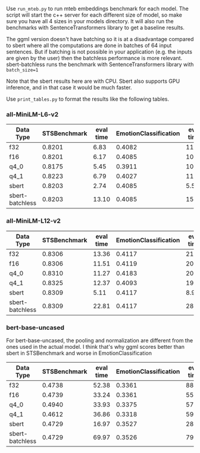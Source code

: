 Use `run_mteb.py` to run mteb embeddings benchmark for each model. The script will start the c++ server for each different size of model, so make sure you have all 4 sizes in your models directory. It will also run the benchmarks with SentenceTransformers library to get a baseline results.

The ggml version doesn't have batching so it is at a disadvantage compared to sbert where all the computations are done in batches of 64 input sentences. But if batching is not possible in your application (e.g. the inputs are given by the user) then the batchless performance is more relevant. sbert-batchless runs the benchmark with SentenceTransformers library with `batch_size=1`

Note that the sbert results here are with CPU. Sbert also supports GPU inference, and in that case it would be much faster.

Use `print_tables.py` to format the results like the following tables.

### all-MiniLM-L6-v2
| Data Type | STSBenchmark | eval time | EmotionClassification | eval time | 
|-----------|-----------|------------|-----------|------------|
| f32 | 0.8201 | 6.83 | 0.4082 | 11.34 | 
| f16 | 0.8201 | 6.17 | 0.4085 | 10.28 | 
| q4_0 | 0.8175 | 5.45 | 0.3911 | 10.63 | 
| q4_1 | 0.8223 | 6.79 | 0.4027 | 11.41 | 
| sbert | 0.8203 | 2.74 | 0.4085 | 5.56 | 
| sbert-batchless | 0.8203 | 13.10 | 0.4085 | 15.52 | 

### all-MiniLM-L12-v2
| Data Type | STSBenchmark | eval time | EmotionClassification | eval time | 
|-----------|-----------|------------|-----------|------------|
| f32 | 0.8306 | 13.36 | 0.4117 | 21.23 | 
| f16 | 0.8306 | 11.51 | 0.4119 | 20.08 | 
| q4_0 | 0.8310 | 11.27 | 0.4183 | 20.81 | 
| q4_1 | 0.8325 | 12.37 | 0.4093 | 19.38 | 
| sbert | 0.8309 | 5.11 | 0.4117 | 8.93 | 
| sbert-batchless | 0.8309 | 22.81 | 0.4117 | 28.04 | 


### bert-base-uncased
For bert-base-uncased, the pooling and normalization are different from the ones used in the actual model. I think that's why ggml scores better than sbert in STSBenchmark and worse in EmotionClassification

| Data Type | STSBenchmark | eval time | EmotionClassification | eval time | 
|-----------|-----------|------------|-----------|------------|
| f32 | 0.4738 | 52.38 | 0.3361 | 88.56 | 
| f16 | 0.4739 | 33.24 | 0.3361 | 55.86 | 
| q4_0 | 0.4940 | 33.93 | 0.3375 | 57.82 | 
| q4_1 | 0.4612 | 36.86 | 0.3318 | 59.63 | 
| sbert | 0.4729 | 16.97 | 0.3527 | 28.77 | 
| sbert-batchless | 0.4729 | 69.97 | 0.3526 | 79.02 | 
